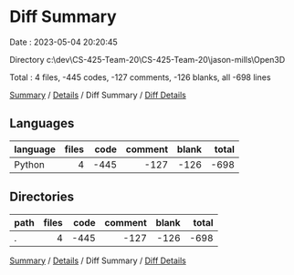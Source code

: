 # Diff Summary

Date : 2023-05-04 20:20:45

Directory c:\\dev\\CS-425-Team-20\\CS-425-Team-20\\jason-mills\\Open3D

Total : 4 files,  -445 codes, -127 comments, -126 blanks, all -698 lines

[Summary](results.md) / [Details](details.md) / Diff Summary / [Diff Details](diff-details.md)

## Languages
| language | files | code | comment | blank | total |
| :--- | ---: | ---: | ---: | ---: | ---: |
| Python | 4 | -445 | -127 | -126 | -698 |

## Directories
| path | files | code | comment | blank | total |
| :--- | ---: | ---: | ---: | ---: | ---: |
| . | 4 | -445 | -127 | -126 | -698 |

[Summary](results.md) / [Details](details.md) / Diff Summary / [Diff Details](diff-details.md)
